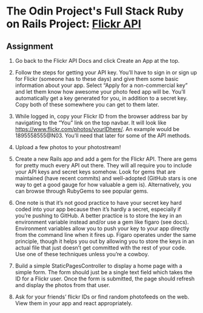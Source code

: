 # The Odin Project's Full Stack Ruby on Rails Project: [Flickr API](https://www.theodinproject.com/paths/full-stack-ruby-on-rails/courses/ruby-on-rails/lessons/using-an-api)

## Assignment

1. Go back to the Flickr API Docs and click Create an App at the top.

2. Follow the steps for getting your API key. You’ll have to sign in or sign up for Flickr (someone has to these days) and give them some basic information about your app. Select “Apply for a non-commercial key” and let them know how awesome your photo feed app will be. You’ll automatically get a key generated for you, in addition to a secret key. Copy both of these somewhere you can get to them later.

3. While logged in, copy your Flickr ID from the browser address bar by navigating to the “You” link on the top navbar. It will look like https://www.flickr.com/photos/yourIDhere/. An example would be 1895558555@N03. You’ll need that later for some of the API methods.

4. Upload a few photos to your photostream!

5. Create a new Rails app and add a gem for the Flickr API. There are gems for pretty much every API out there. They will all require you to include your API keys and secret keys somehow. Look for gems that are maintained (have recent commits) and well-adopted (GitHub stars is one way to get a good gauge for how valuable a gem is). Alternatively, you can browse through RubyGems to see popular gems.

6. One note is that it’s not good practice to have your secret key hard coded into your app because then it’s hardly a secret, especially if you’re pushing to GitHub. A better practice is to store the key in an environment variable instead and/or use a gem like figaro (see docs). Environment variables allow you to push your key to your app directly from the command line when it fires up. Figaro operates under the same principle, though it helps you out by allowing you to store the keys in an actual file that just doesn’t get committed with the rest of your code. Use one of these techniques unless you’re a cowboy.

7. Build a simple StaticPagesController to display a home page with a simple form. The form should just be a single text field which takes the ID for a Flickr user. Once the form is submitted, the page should refresh and display the photos from that user.

8. Ask for your friends’ flickr IDs or find random photofeeds on the web. View them in your app and react appropriately.
